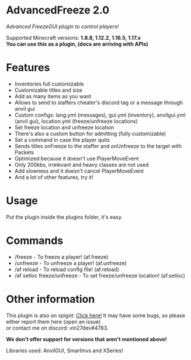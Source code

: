<h1>AdvancedFreeze 2.0</h1>  
<i>Advanced FreezeGUI plugin to control players!</i>

Supported Minecraft versions: <strong>1.8.8, 1.12.2, 1.16.5, 1.17.x</strong>  
<strong>You can use this as a plugin, (docs are arriving with APIs)</strong>
  
<h1>Features</h1>  
<ul>
  <li>Inventories full customizable</li>  
  <li>Customizable titles and size</li>  
  <li>Add as many items as you want</li>
  <li>Allows to send to staffers cheater's discord tag or a message through anvil gui</li>  
  <li>Custom configs: lang.yml (messages), gui.yml (inventory), anvilgui.yml (anvil gui), location.yml (freeze/unfreeze locations)</li>  
  <li>Set freeze location and unfreeze location</li>  
  <li>There's also a custom button for admitting (fully customizable)</li>  
  <li>Set a command in case the player quits</li>
  <li>Sends titles onFreeze to the staffer and onUnfreeze to the target with Packets</li>
  <li>Optimized because it doesn't use PlayerMoveEvent</li>
  <li>Only 200kbs, irrelevant and heavy classes are not used</li>
  <li>Add slowness and it doesn't cancel PlayerMoveEvent</li>
  <li>And a lot of other features, try it!</li>
</ul>
  
<h1>Usage</h1>  

Put the plugin inside the plugins folder, it's easy.

<h1>Commands</h1>

<ul>
  <li>/freeze - To freeze a player! (af.freeze)</li>
  <li>/unfreeze - To unfreeze a player! (af.unfreeze)</li>
  <li>/af reload - To reload config file! (af.reload)</li>
  <li>/af setloc freeze/unfreeze - To set freeze/unfreeze location! (af.setloc)</li>
</ul>

<h1>Other information</h1>

This plugin is also on spigot: <a href="https://www.spigotmc.org/resources/ultimatefreeze-1-17-x-send-discord-tag-with-anvil-input.94589/">Click here!</a>
It may have some bugs, so please either report them here (open an issue)  
or contact me on discord: vin27dev#4783.  

<strong>We don't offer support for versions that aren't mentioned above!</strong>

Libraries used: AnvilGUI, SmartInvs and XSeries!
